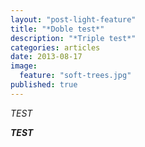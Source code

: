 ```yaml
---
layout: "post-light-feature"
title: "*Doble test*"
description: "*Triple test*"
categories: articles
date: 2013-08-17
image: 
  feature: "soft-trees.jpg"
published: true
---
```


*TEST*

***TEST***
